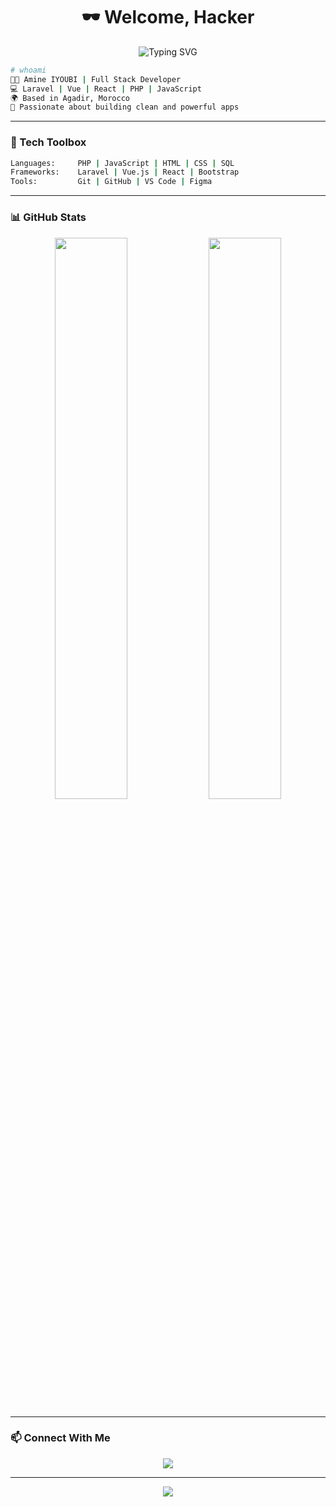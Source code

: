 <h1 align="center">🕶️ Welcome, Hacker</h1>

<p align="center">
  <img src="https://readme-typing-svg.demolab.com?font=Fira+Code&size=24&pause=1000&color=00FF00&center=true&vCenter=true&width=440&lines=I'm+Amine+IYOUBI.;Full-Stack+Web+Developer.;Terminal+active...+loading" alt="Typing SVG" />
</p>

```bash
# whoami
👨‍💻 Amine IYOUBI | Full Stack Developer
💻 Laravel | Vue | React | PHP | JavaScript
🌍 Based in Agadir, Morocco
🚀 Passionate about building clean and powerful apps
```

---

### 🧰 Tech Toolbox

```bash
Languages:     PHP | JavaScript | HTML | CSS | SQL
Frameworks:    Laravel | Vue.js | React | Bootstrap
Tools:         Git | GitHub | VS Code | Figma
```

---

### 📊 GitHub Stats

<p align="center">
  <img src="https://github-readme-stats.vercel.app/api?username=im-IYOUBI&show_icons=true&theme=tokyonight&hide_title=true&hide_border=true" width="48%" />
  <img src="https://github-readme-streak-stats.herokuapp.com/?user=im-IYOUBI&theme=tokyonight&hide_border=true" width="48%" />
</p>

---

### 📫 Connect With Me

<p align="center">
  <a href="https://www.linkedin.com/in/amine-iyoubi" target="_blank">
    <img src="https://img.shields.io/badge/-Amine%20Iyoubi-blue?style=for-the-badge&logo=Linkedin&logoColor=white"/>
  </a>
</p>

---

<p align="center">
  <img src="https://img.shields.io/badge/-Terminal_Ready-00FF00?style=flat-square&logo=linux&logoColor=black&labelColor=111111"/>
</p>
